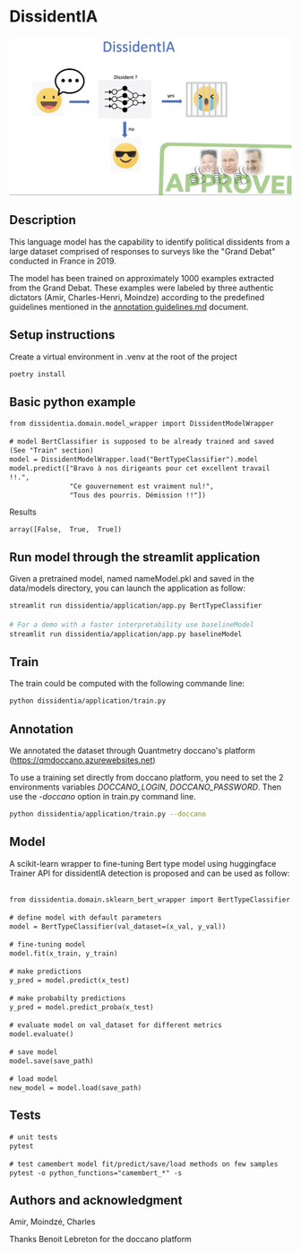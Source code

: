 # DissidentIA
![scheme](data/images/dissidentIA.png?raw=true "")



## Description

This language model has the capability to identify political dissidents from a large dataset comprised of responses to surveys like the "Grand Debat" conducted in France in 2019.

The model has been trained on approximately 1000 examples extracted from the Grand Debat. These examples were labeled by three authentic dictators (Amir, Charles-Henri, Moindze) according to the predefined guidelines mentioned in the [annotation guidelines.md](./annotation_guidelines.md) document.


## Setup instructions 

Create a virtual environment in .venv at the root of the project

```bash
poetry install
```

## Basic python example

```
from dissidentia.domain.model_wrapper import DissidentModelWrapper

# model BertClassifier is supposed to be already trained and saved (See "Train" section) 
model = DissidentModelWrapper.load("BertTypeClassifier").model
model.predict(["Bravo à nos dirigeants pour cet excellent travail !!.",
               "Ce gouvernement est vraiment nul!",
               "Tous des pourris. Démission !!"])
```
Results
```
array([False,  True,  True])
```


## Run model through the streamlit application
Given a pretrained model, named nameModel.pkl and saved in the data/models directory, you can launch the application as follow:

```bash
streamlit run dissidentia/application/app.py BertTypeClassifier

# For a demo with a faster interpretability use baselineModel
streamlit run dissidentia/application/app.py baselineModel

```

## Train 
The train could be computed with the following commande line:

```bash
python dissidentia/application/train.py
```

## Annotation
We annotated the dataset through Quantmetry doccano's platform (https://qmdoccano.azurewebsites.net)

To use a training set directly from doccano platform, you need to set the 
2 environments variables *DOCCANO_LOGIN*, *DOCCANO_PASSWORD*.
Then use the *-doccano* option in train.py command line.

```bash
python dissidentia/application/train.py --doccano 
```

## Model 
A scikit-learn wrapper to fine-tuning Bert type model using huggingface Trainer API for dissidentIA detection is proposed and can be used as follow:

```python3

from dissidentia.domain.sklearn_bert_wrapper import BertTypeClassifier

# define model with default parameters
model = BertTypeClassifier(val_dataset=(x_val, y_val)) 

# fine-tuning model
model.fit(x_train, y_train)

# make predictions
y_pred = model.predict(x_test)

# make probabilty predictions
y_pred = model.predict_proba(x_test)

# evaluate model on val_dataset for different metrics
model.evaluate() 

# save model
model.save(save_path)

# load model 
new_model = model.load(save_path)
```



## Tests

```
# unit tests
pytest

# test camembert model fit/predict/save/load methods on few samples
pytest -o python_functions="camembert_*" -s
```


## Authors and acknowledgment
Amir, Moindzé, Charles  

Thanks Benoit Lebreton for the doccano platform
